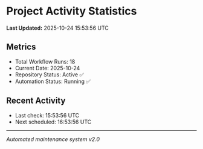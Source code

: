 # Project Activity Statistics

**Last Updated:** 2025-10-24 15:53:56 UTC

## Metrics
- Total Workflow Runs: 18
- Current Date: 2025-10-24
- Repository Status: Active ✅
- Automation Status: Running ✅

## Recent Activity
- Last check: 15:53:56 UTC
- Next scheduled: 16:53:56 UTC

---
*Automated maintenance system v2.0*
